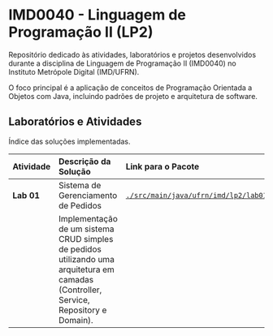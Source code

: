 # IMD0040 - Linguagem de Programação II (LP2)

Repositório dedicado às atividades, laboratórios e projetos desenvolvidos durante a disciplina de Linguagem de Programação II (IMD0040) no Instituto Metrópole Digital (IMD/UFRN).

O foco principal é a aplicação de conceitos de Programação Orientada a Objetos com Java, incluindo padrões de projeto e arquitetura de software.

## Laboratórios e Atividades

Índice das soluções implementadas.

| Atividade | Descrição da Solução | Link para o Pacote |
| :--- | :--- | :--- |
| **Lab 01** | Sistema de Gerenciamento de Pedidos | [`./src/main/java/ufrn/imd/lp2/lab01/`](./src/main/java/ufrn/imd/lp2/lab01/) |
| | Implementação de um sistema CRUD simples de pedidos utilizando uma arquitetura em camadas (Controller, Service, Repository e Domain). | |

